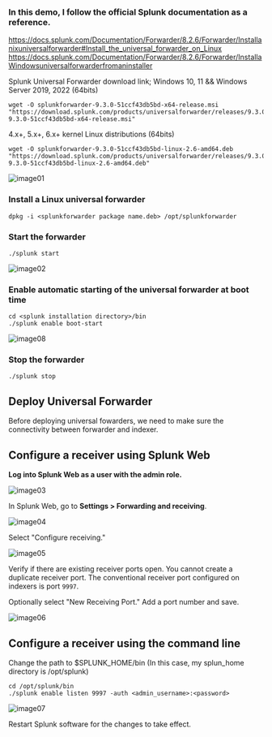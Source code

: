 ### In this demo, I follow the official Splunk documentation as a reference. 
https://docs.splunk.com/Documentation/Forwarder/8.2.6/Forwarder/Installanixuniversalforwarder#Install_the_universal_forwarder_on_Linux <br>
https://docs.splunk.com/Documentation/Forwarder/8.2.6/Forwarder/InstallaWindowsuniversalforwarderfromaninstaller

Splunk Universal Forwarder download link;
Windows 10, 11  && Windows Server 2019, 2022 (64bits)
```
wget -O splunkforwarder-9.3.0-51ccf43db5bd-x64-release.msi "https://download.splunk.com/products/universalforwarder/releases/9.3.0/windows/splunkforwarder-9.3.0-51ccf43db5bd-x64-release.msi"
```

4.x+, 5.x+, 6.x+ kernel Linux distributions (64bits)
```
wget -O splunkforwarder-9.3.0-51ccf43db5bd-linux-2.6-amd64.deb "https://download.splunk.com/products/universalforwarder/releases/9.3.0/linux/splunkforwarder-9.3.0-51ccf43db5bd-linux-2.6-amd64.deb"
```
![image01](https://github.com/user-attachments/assets/fc59ff56-59e8-4074-9f9e-283e2467f21e)


### Install a Linux universal forwarder
```
dpkg -i <splunkforwarder package name.deb> /opt/splunkforwarder
```
### Start the forwarder
```
./splunk start
```
![image02](https://github.com/user-attachments/assets/6794dc6d-e676-4290-a198-9986f4d42917)
### Enable automatic starting of the universal forwarder at boot time
```
cd <splunk installation directory>/bin
./splunk enable boot-start
```
![image08](https://github.com/user-attachments/assets/be1b8dfd-b26f-4501-aa04-8f8ee4cfd35d)

### Stop the forwarder
```
./splunk stop
```

## Deploy Universal Forwarder

Before deploying universal fowarders, we need to make sure the connectivity between forwarder and indexer.

## Configure a receiver using Splunk Web

**Log into Splunk Web as a user with the admin role.**

![image03](https://github.com/user-attachments/assets/a6be2386-998f-4c44-a2ed-6d505f3d0ad2)

In Splunk Web, go to **Settings > Forwarding and receiving**.

![image04](https://github.com/user-attachments/assets/a82ab82e-c4a0-43c0-92a9-cb509f4a43af)


Select "Configure receiving."

![image05](https://github.com/user-attachments/assets/5d518f42-79d2-4f10-8e0f-02f6e79528ae)

Verify if there are existing receiver ports open. You cannot create a duplicate receiver port. The conventional receiver port configured on indexers is port `9997`.

Optionally select "New Receiving Port." Add a port number and save.

![image06](https://github.com/user-attachments/assets/a2bd87f4-7b2e-40b1-b46e-0b6e29c54041)


## Configure a receiver using the command line

 Change the path to $SPLUNK_HOME/bin (In this case, my splun_home directory is /opt/splunk)
 
```
cd /opt/splunk/bin
./splunk enable listen 9997 -auth <admin_username>:<password>
```
![image07](https://github.com/user-attachments/assets/a72f16ef-64cf-434f-9148-a14d99570a42)

Restart Splunk software for the changes to take effect.
